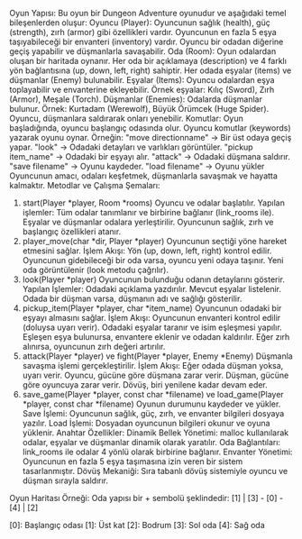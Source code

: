 
Oyun Yapısı:
Bu oyun bir Dungeon Adventure oyunudur ve aşağıdaki temel bileşenlerden oluşur:
Oyuncu (Player):
Oyuncunun sağlık (health), güç (strength), zırh (armor) gibi özellikleri vardır.
Oyuncunun en fazla 5 eşya taşıyabileceği bir envanteri (inventory) vardır.
Oyuncu bir odadan diğerine geçiş yapabilir ve düşmanlarla savaşabilir.
Oda (Room):
Oyun odalardan oluşan bir haritada oynanır.
Her oda bir açıklamaya (description) ve 4 farklı yön bağlantısına (up, down, left, right) sahiptir.
Her odada eşyalar (items) ve düşmanlar (Enemy) bulunabilir.
Eşyalar (Items):
Oyuncu odalardan eşya toplayabilir ve envanterine ekleyebilir.
Örnek eşyalar: Kılıç (Sword), Zırh (Armor), Meşale (Torch).
Düşmanlar (Enemies):
Odalarda düşmanlar bulunur. Örnek: Kurtadam (Werewolf), Büyük Örümcek (Huge Spider).
Oyuncu, düşmanlara saldırarak onları yenebilir.
   Komutlar:
       Oyun başladığında, oyuncu başlangıç odasında olur.
       Oyuncu komutlar (keywords) yazarak oyunu oynar. Örneğin:
"move directionname" → Bir üst odaya geçiş yapar.
"look" → Odadaki detayları ve varlıkları görüntüler.
"pickup item_name" → Odadaki bir eşyayı alır.
"attack" → Odadaki düşmana saldırır.
"save filename" → Oyunu kaydeder.
"load filename" → Oyunu yükler
Oyuncunun amacı, odaları keşfetmek, düşmanlarla savaşmak ve hayatta kalmaktır.
Metodlar ve Çalışma Şemaları:
1. start(Player *player, Room *rooms)
Oyuncu ve odalar başlatılır.
Yapılan işlemler:
Tüm odalar tanımlanır ve birbirine bağlanır (link_rooms ile).
Eşyalar ve düşmanlar odalara yerleştirilir.
Oyuncunun sağlık, zırh ve başlangıç özellikleri atanır.
2. player_move(char *dir, Player *player)
Oyuncunun seçtiği yöne hareket etmesini sağlar.
İşlem Akışı:
Yön (up, down, left, right) kontrol edilir.
Oyuncunun gidebileceği bir oda varsa, oyuncu yeni odaya taşınır.
Yeni oda görüntülenir (look metodu çağrılır).
3. look(Player *player)
Oyuncunun bulunduğu odanın detaylarını gösterir.
Yapılan İşlemler:
Odadaki açıklama yazdırılır.
Mevcut eşyalar listelenir.
Odada bir düşman varsa, düşmanın adı ve sağlığı gösterilir.
4. pickup_item(Player *player, char *item_name)
Oyuncunun odadaki bir eşyayı almasını sağlar.
İşlem Akışı:
Oyuncunun envanteri kontrol edilir (doluysa uyarı verir).
Odadaki eşyalar taranır ve isim eşleşmesi yapılır.
Eşleşen eşya bulunursa, envantere eklenir ve odadan kaldırılır.
Eğer zırh alınırsa, oyuncunun zırh değeri artırılır.
5. attack(Player *player) ve fight(Player *player, Enemy *Enemy)
Düşmanla savaşma işlemi gerçekleştirilir.
İşlem Akışı:
Eğer odada düşman yoksa, uyarı verir.
Oyuncu, gücüne göre düşmana zarar verir.
Düşman, gücüne göre oyuncuya zarar verir.
Dövüş, biri yenilene kadar devam eder.
6. save_game(Player *player, const char *filename) ve load_game(Player *player, const char *filename)
Oyunun durumunu kaydeder ve yükler.
Save İşlemi:
Oyuncunun sağlık, güç, zırh, ve envanter bilgileri dosyaya yazılır.
Load İşlemi:
Dosyadan oyuncunun bilgileri okunur ve oyuna yüklenir.
Anahtar Özellikler:
Dinamik Bellek Yönetimi: malloc kullanılarak odalar, eşyalar ve düşmanlar dinamik olarak yaratılır.
Oda Bağlantıları: link_rooms ile odalar 4 yönlü olarak birbirine bağlanır.
Envanter Yönetimi: Oyuncunun en fazla 5 eşya taşımasına izin veren bir sistem tasarlanmıştır.
Dövüş Mekaniği: Sıra tabanlı dövüş sistemiyle oyuncu ve düşman sırayla saldırır.

Oyun Haritası Örneği:
Oda yapısı bir + sembolü şeklindedir:
       [1]
        |
  [3] - [0] - [4]
        |
       [2]

[0]: Başlangıç odası
[1]: Üst kat
[2]: Bodrum
[3]: Sol oda
[4]: Sağ oda



